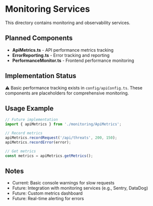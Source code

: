 # Monitoring Services

This directory contains monitoring and observability services.

## Planned Components

- **ApiMetrics.ts** - API performance metrics tracking
- **ErrorReporting.ts** - Error tracking and reporting
- **PerformanceMonitor.ts** - Frontend performance monitoring

## Implementation Status

⚠️ Basic performance tracking exists in `config/apiConfig.ts`.
These components are placeholders for comprehensive monitoring.

## Usage Example

```typescript
// Future implementation
import { apiMetrics } from './monitoring/ApiMetrics';

// Record metrics
apiMetrics.recordRequest('/api/threats', 200, 150);
apiMetrics.recordError(error);

// Get metrics
const metrics = apiMetrics.getMetrics();
```

## Notes

- Current: Basic console warnings for slow requests
- Future: Integration with monitoring services (e.g., Sentry, DataDog)
- Future: Custom metrics dashboard
- Future: Real-time alerting for errors
